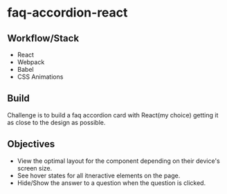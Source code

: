 # faq-accordion-react
## Workflow/Stack

- React
- Webpack
- Babel
- CSS Animations

## Build

Challenge is to build a faq accordion card with React(my choice) getting it as close to the design as possible.

## Objectives

- View the optimal layout for the component depending on their device's screen size.
- See hover states for all itneractive elements on the page.
- Hide/Show the answer to a question when the question is clicked.